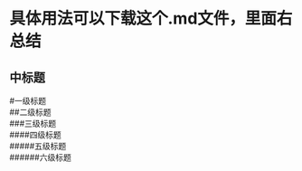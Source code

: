 <!-- =上面的文本是大标题，=个数无限制 -->
具体用法可以下载这个.md文件，里面右总结
=======

<!-- -上面的文本是中标题，-个数无限制 -->
中标题
------

<!-- #等级标题 -->
#一级标题<br>
##二级标题<br>
###三级标题<br>
####四级标题<br>
#####五级标题<br>
######六级标题
